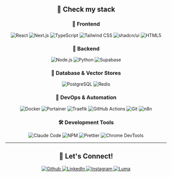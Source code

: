<div align="center">
  
  <h2>🚀 Check my stack</h2>
  
  <!-- Frontend -->
  <div>
    <h3>🎨 Frontend</h3>
    <p>
      <img alt="React" src="https://img.shields.io/badge/-React-45b8d8?style=flat-square&logo=react&logoColor=white" />
      <img alt="Next.js" src="https://img.shields.io/badge/-Next.js-000000?style=flat-square&logo=next.js&logoColor=white" />
      <img alt="TypeScript" src="https://img.shields.io/badge/-TypeScript-007ACC?style=flat-square&logo=typescript&logoColor=white" />
      <img alt="Tailwind CSS" src="https://img.shields.io/badge/-Tailwind_CSS-06B6D4?style=flat-square&logo=tailwindcss&logoColor=white" />
      <img alt="shadcn/ui" src="https://img.shields.io/badge/-shadcn/ui-000000?style=flat-square&logo=shadcnui&logoColor=white" />
      <img alt="HTML5" src="https://img.shields.io/badge/-HTML5-E34F26?style=flat-square&logo=html5&logoColor=white" />
    </p>
  </div>
  
  <!-- Backend -->
  <div>
    <h3>🚀 Backend</h3>
    <p>
      <img alt="Node.js" src="https://img.shields.io/badge/-Node.js-43853d?style=flat-square&logo=Node.js&logoColor=white" />
      <img alt="Python" src="https://img.shields.io/badge/-Python-3776AB?style=flat-square&logo=python&logoColor=white" />
      <img alt="Supabase" src="https://img.shields.io/badge/-Supabase-3ECF8E?style=flat-square&logo=supabase&logoColor=white" />
    </p>
  </div>
  
  <!-- Database -->
  <div>
    <h3>💾 Database & Vector Stores</h3>
    <p>
      <img alt="PostgreSQL" src="https://img.shields.io/badge/-PostgreSQL-336791?style=flat-square&logo=postgresql&logoColor=white" />
      <img alt="Redis" src="https://img.shields.io/badge/-Redis-DC382D?style=flat-square&logo=redis&logoColor=white" />
    </p>
  </div>
  
  <!-- DevOps -->
  <div>
    <h3>🐳 DevOps & Automation</h3>
    <p>
      <img alt="Docker" src="https://img.shields.io/badge/-Docker-46a2f1?style=flat-square&logo=docker&logoColor=white" />
      <img alt="Portainer" src="https://img.shields.io/badge/-Portainer-13BEF9?style=flat-square&logo=portainer&logoColor=white" />
      <img alt="Traefik" src="https://img.shields.io/badge/-Traefik-24A1C1?style=flat-square&logo=traefikproxy&logoColor=white" />
      <img alt="GitHub Actions" src="https://img.shields.io/badge/-Github_Actions-2088FF?style=flat-square&logo=github-actions&logoColor=white" />
      <img alt="Git" src="https://img.shields.io/badge/-Git-F05032?style=flat-square&logo=git&logoColor=white" />
      <img alt="n8n" src="https://img.shields.io/badge/-n8n-EA4B71?style=flat-square&logo=n8n&logoColor=white" />
    </p>
  </div>
  
  <!-- Development Tools -->
  <div>
    <h3>🛠️ Development Tools</h3>
    <p>
      <img alt="Claude Code" src="https://img.shields.io/badge/-Claude_Code-CC785C?style=flat-square&logo=anthropic&logoColor=white" />
      <img alt="NPM" src="https://img.shields.io/badge/-NPM-CB3837?style=flat-square&logo=npm&logoColor=white" />
      <img alt="Prettier" src="https://img.shields.io/badge/-Prettier-F7B93E?style=flat-square&logo=prettier&logoColor=white" />
      <img alt="Chrome DevTools" src="https://img.shields.io/badge/-Chrome_DevTools-4285F4?style=flat-square&logo=googlechrome&logoColor=white" />
    </p>
  </div>
  
  ---
  
  <h2>💬 Let's Connect!</h2>
  <p>
    <a href="https://github.com/OshanKHZ" target="_blank">
      <img alt="Github" src="https://img.shields.io/badge/GitHub-%2312100E.svg?&style=flat&logo=Github&logoColor=white" />
    </a> <a href="https://www.linkedin.com/in/lucas-lima-oshan" target="_blank">
      <img alt="LinkedIn" src="https://img.shields.io/badge/LinkedIn-%230077B5.svg?&style=flat&logo=linkedin&logoColor=white" />
    </a> <a href="https://instagram.com/oshan.ia" target="_blank">
      <img alt="Instagram" src="https://img.shields.io/badge/Instagram-%23E4405F.svg?&style=flat&logo=instagram&logoColor=white" />
    </a> <a href="https://lu.ma/user/usr-uLHZifjwG7xztg7" target="_blank">
      <img alt="Luma" src="https://img.shields.io/badge/Luma-%23FF6154.svg?&style=flat&logo=luma&logoColor=white" />
    </a>
  </p>
  
</div>
